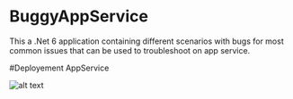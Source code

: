 # BuggyAppService
This a .Net 6 application containing different scenarios with bugs for most common issues that can be used to troubleshoot on app service.



#Deployement AppService 

![alt text](https://github.com/radul1987/BuggyAppService/blob/master/wwwroot/images/DeployAppService.png)

